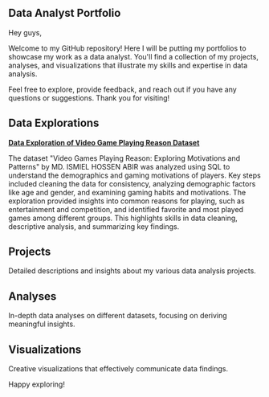 ## Data Analyst Portfolio

Hey guys,

Welcome to my GitHub repository! Here I will be putting my portfolios to showcase my work as a data analyst. You'll find a collection of my projects, analyses, and visualizations that illustrate my skills and expertise in data analysis.

Feel free to explore, provide feedback, and reach out if you have any questions or suggestions. Thank you for visiting!

## Data Explorations

<a href="https://github.com/Harrenn/Portfolio/blob/main/Data%20Exploration%20of%20Video%20Game%20Playing%20Reason%20Dataset.ipynb"><b>Data Exploration of Video Game Playing Reason Dataset</b></a>

The dataset "Video Games Playing Reason: Exploring Motivations and Patterns" by MD. ISMIEL HOSSEN ABIR was analyzed using SQL to understand the demographics and gaming motivations of players. Key steps included cleaning the data for consistency, analyzing demographic factors like age and gender, and examining gaming habits and motivations. The exploration provided insights into common reasons for playing, such as entertainment and competition, and identified favorite and most played games among different groups. This highlights skills in data cleaning, descriptive analysis, and summarizing key findings.


## Projects

Detailed descriptions and insights about my various data analysis projects.

## Analyses

In-depth data analyses on different datasets, focusing on deriving meaningful insights.

## Visualizations

Creative visualizations that effectively communicate data findings.

Happy exploring!
